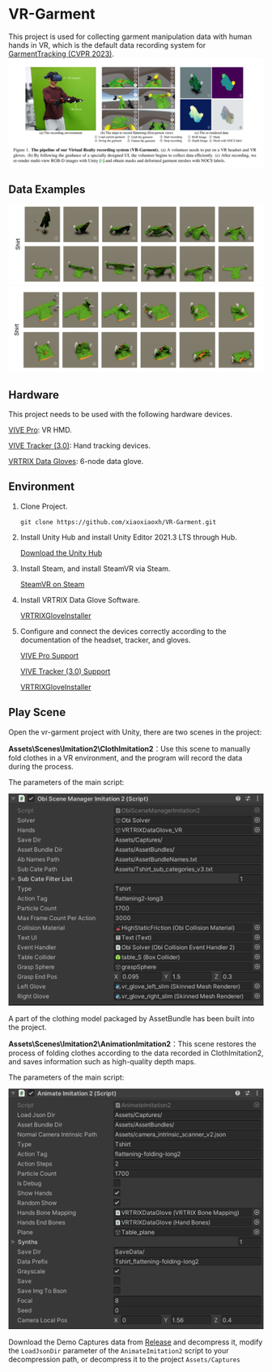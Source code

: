 # VR-Garment
This project is used for collecting garment manipulation data with human hands in VR, which is the default data recording system for [GarmentTracking (CVPR 2023)](https://github.com/xiaoxiaoxh/GarmentTracking).
![VR-Garment](assets/vr_garment.png)

## Data Examples
![Flattening Examples](assets/flattening_example.png)
![Folding_Examples](assets/folding_example.png)
## Hardware
This project needs to be used with the following hardware devices.

[VIVE Pro](https://www.vive.com/us/product/vive-pro2-full-kit/overview/): VR HMD.

[VIVE Tracker (3.0)](https://www.vive.com/us/accessory/tracker3/): Hand tracking devices.

[VRTRIX Data Gloves](http://www.vrtrix.com.cn/product/data-gloves/): 6-node data glove.

 

## Environment

1. Clone Project.
   
   ```
   git clone https://github.com/xiaoxiaoxh/VR-Garment.git
   ```

2. Install Unity Hub and install Unity Editor 2021.3 LTS through Hub.
   
   [Download the Unity Hub](https://unity.com/download)

3. Install Steam, and install SteamVR via Steam.
   
   [SteamVR on Steam](https://store.steampowered.com/app/250820/SteamVR/)

4. Install VRTRIX Data Glove Software.
   
   [VRTRIXGloveInstaller](http://www.vrtrix.com.cn/product/data-gloves/#developer)

5. Configure and connect the devices correctly according to the documentation of the headset, tracker, and gloves.
   
   [VIVE Pro Support](https://www.vive.com/us/support/vive-pro/)
   
   [VIVE Tracker (3.0) Support](https://www.vive.com/us/support/tracker3/)
   
   [VRTRIXGloveInstaller](http://www.vrtrix.com.cn/product/data-gloves/#developer)



## Play Scene

Open the vr-garment project with Unity, there are two scenes in the project:



**Assets\Scenes\Imitation2\ClothImitation2**：Use this scene to manually fold clothes in a VR environment, and the program will record the data during the process.

The parameters of the main script:

![ClothImitation.png](https://github.com/xiaoxiaoxh/VR-Garment/blob/master/Image/ClothImitation.png)

A part of the clothing model packaged by AssetBundle has been built into the project.



**Assets\Scenes\Imitation2\AnimationImitation2**：This scene restores the process of folding clothes according to the data recorded in ClothImitation2, and saves information such as high-quality depth maps.

The parameters of the main script:

![AnimationImitation.png](https://github.com/xiaoxiaoxh/VR-Garment/blob/master/Image/AnimationImitation.png)

Download the Demo Captures data from [Release](https://github.com/xiaoxiaoxh/VR-Garment/releases/download/Captures/Captures.zip) and decompress it, modify the `LoadJsonDir` parameter of the `AnimateImitation2` script to your decompression path, or decompress it to the project `Assets/Captures`

